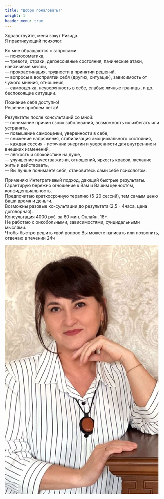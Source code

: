 ```yaml
---
title: "Добро пожаловать!"
weight: 1
header_menu: true
---
```

Здравствуйте, меня зовут Ризида.\
Я практикующий психолог.

Ко мне обращаются с запросами:\
-- психосоматика,\
-- тревоги, страхи, депрессивные состояния, панические атаки, навязчивые мысли,\
-- прокрастинация, трудности в принятии решений,\
-- вопросы в восприятии себя (других, ситуации), зависимость от чужого мнения, отношения,\
-- самооценка, неуверенность в себе, слабые личные границы, и др. беспокоящие  ситуации.

Познание себя доступно!\
Решение проблем легко!

Результаты после консультаций со мной:\
-- понимание причин своих заболеваний, возможность их избегать или устранять,\
-- повышение самооценки, уверенности в себе,\
-- снижение напряжения, стабилизация эмоционального состояния,\
-- каждая сессия - источник энергии и уверенности для внутренних и внешних изменений,\
-- лёгкость и спокойствие на душе,\
-- улучшение  качества жизни, отношений, яркость красок, желание жить и действовать,\
-- Вы лучше понимаете себя, становитесь сами себе психологом.

Применяю Интегративный подход, дающий быстрые результаты.\
Гарантирую бережно отношение к Вам и Вашим ценностям, конфиденциальность.\
Предпочитаю краткосрочную терапию (5-20 сессий), тем самым ценю Ваши время и деньги.\
Возможны разовые консультации до результата (2,5 - 4часа, цена договорная).\
Консультация 4000 руб. за 60 мин. Онлайн. 18+.\
Не работаю с онкобольными, зависимостями, суицидальными мыслями.\
Чтобы быстро решить свой вопрос Вы можете написать или позвонить, отвечаю в течении 24ч.

![Ризида](images/photo.jpg)